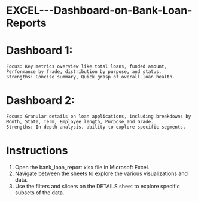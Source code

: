 # EXCEL---Dashboard-on-Bank-Loan-Reports
# Dashboard 1: 
    Focus: Key metrics overview like total loans, funded amount, Performance by frade, distribution by purpose, and status.
    Strengths: Concise summary, Quick grasp of overall loan health.
# Dashboard 2: 
    Focus: Granular details on loan applications, including breakdowns by Month, State, Term, Employee length, Purpose and Grade.
    Strengths: In depth analysis, ability to explore specific segments.
# Instructions
1) Open the bank_loan_report.xlsx file in Microsoft Excel.
2) Navigate between the sheets to explore the various visualizations and data.
3) Use the filters and slicers on the DETAILS sheet to explore specific subsets of the data.
